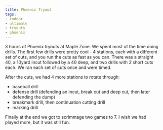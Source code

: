 ```yaml
---
title: Phoenix Tryout
tags:
- indoor
- ultimate
- tryouts
- phoenix
---
```


3 hours of Phoenix tryouts at Maple Zone. We spent most of the time doing drills. The first few drills were pretty cool - 4 stations, each with a different set of cuts, and you run the cuts as fast as you can. There was a straight 40, a 10yard incut followed by a 40 deep, and two drills with 2 short cuts each. We ran each set of cuts once and were timed. 

After the cuts, we had 4 more stations to rotate through: 

- baseball drill
- defense drill (defending an incut, break cut and deep cut, then later defending the dump)
- breakmark drill, then continuation cutting drill
- marking drill

Finally at the end we got to scrimmage two games to 7. I wish we had played more, but it was still fun. 

